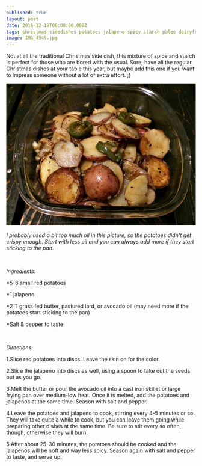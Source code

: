 ```yaml
---
published: true
layout: post
date: 2016-12-19T00:00:00.000Z
tags: christmas sidedishes potatoes jalapeno spicy starch paleo dairyfree glutenfree grainfree easyrecipe
image: IMG_4549.jpg
---
```


Not at all the traditional Christmas side dish, this mixture of spice and starch is perfect for those who are bored with the usual. Sure, have all the regular Christmas dishes at your table this year, but maybe add this one if you want to impress someone without a lot of extra effort. ;)

![IMG_4550.jpg](/content/IMG_4550.jpg)

*I probably used a bit too much oil in this picture, so the potatoes didn't get crispy enough. Start with less oil and you can always add more if they start sticking to the pan.*

<br>

*Ingredients:* 

*5-6 small red potatoes

*1 jalapeno

*2 T grass fed butter, pastured lard, or avocado oil (may need more if the potatoes start sticking to the pan)

*Salt & pepper to taste

<br>

*Directions:* 

1.Slice red potatoes into discs. Leave the skin on for the color.

2.Slice the jalapeno into discs as well, using a spoon to take out the seeds out as you go. 

3.Melt the butter or pour the avocado oil into a cast iron skillet or large frying pan over medium-low heat. Once it is melted, add the potatoes and jalapenos at the same time. Season with salt and pepper. 

4.Leave the potatoes and jalapeno to cook, stirring every 4-5 minutes or so. They will take quite a while to cook, but you can leave them going while preparing other dishes at the same time. Be sure to stir every so often, though, otherwise they will burn.

5.After about 25-30 minutes, the potatoes should be cooked and the jalapenos will be soft and way less spicy. Season again with salt and pepper to taste, and serve up!
